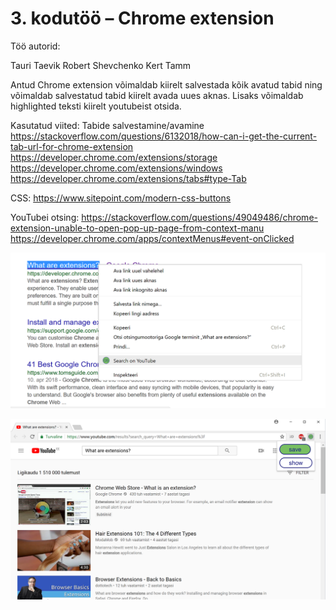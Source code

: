 # 3. kodutöö – Chrome extension

Töö autorid:

Tauri Taevik
Robert Shevchenko
Kert Tamm

Antud Chrome extension võimaldab kiirelt salvestada kõik avatud tabid ning võimaldab salvestatud tabid kiirelt avada uues aknas.
Lisaks võimaldab highlighted teksti kiirelt youtubeist otsida.

Kasutatud viited:
  Tabide salvestamine/avamine
  https://stackoverflow.com/questions/6132018/how-can-i-get-the-current-tab-url-for-chrome-extension
  https://developer.chrome.com/extensions/storage
  https://developer.chrome.com/extensions/windows
  https://developer.chrome.com/extensions/tabs#type-Tab

  CSS:
  https://www.sitepoint.com/modern-css-buttons

  YouTubei otsing:
  https://stackoverflow.com/questions/49049486/chrome-extension-unable-to-open-pop-up-page-from-context-manu
  https://developer.chrome.com/apps/contextMenus#event-onClicked

![alt text](search.png "Youtube search")

![alt text](popup.png "popup")
